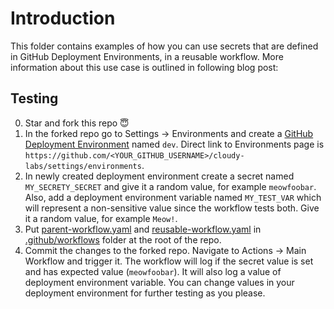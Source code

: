 # Introduction

This folder contains examples of how you can use secrets that are defined in GitHub Deployment Environments, in a reusable workflow.
More information about this use case is outlined in following blog post: []()

## Testing

0. Star and fork this repo 😇
1. In the forked repo go to Settings -> Environments and create a [GitHub Deployment Environment](https://docs.github.com/en/actions/how-tos/managing-workflow-runs-and-deployments/managing-deployments/managing-environments-for-deployment) named `dev`. Direct link to Environments page is `https://github.com/<YOUR_GITHUB_USERNAME>/cloudy-labs/settings/environments`.
2. In newly created deployment environment create a secret named `MY_SECRETY_SECRET` and give it a random value, for example `meowfoobar`. Also, add a deployment environment variable named `MY_TEST_VAR` which will represent a non-sensitive value since the workflow tests both. Give it a random value, for example `Meow!`.
3. Put [parent-workflow.yaml](./parent-workflow.yaml) and [reusable-workflow.yaml](./reusable-workflow.yaml) in [.github/workflows](../../.github/workflows/) folder at the root of the repo.
4. Commit the changes to the forked repo. Navigate to Actions -> Main Workflow and trigger it. The workflow will log if the secret value is set and has expected value (`meowfoobar`). It will also log a value of deployment environment variable. You can change values in your deployment environment for further testing as you please.